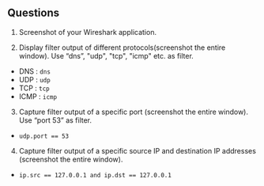 ## Questions

1. Screenshot of your Wireshark application.

2. Display filter output of different protocols(screenshot the entire window). Use “dns”, "udp", "tcp", "icmp" etc. as filter.

- DNS : `dns`
- UDP : `udp`
- TCP : `tcp`
- ICMP : `icmp`

3. Capture filter output of a specific port (screenshot the entire window). Use “port 53” as filter.

- `udp.port == 53`

4. Capture filter output of a specific source IP and destination IP addresses (screenshot the entire window).

- `ip.src == 127.0.0.1 and ip.dst == 127.0.0.1`
